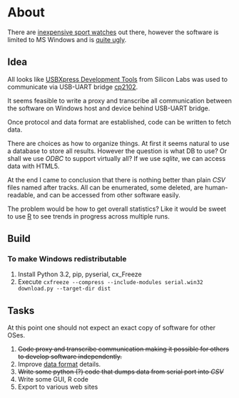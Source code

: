 # About #

There are [inexpensive sport watches](https://www.google.com/search?tbm=shop&q=schwinn+810+gps) out there, however the software is limited to MS Windows and is [quite ugly](http://www.amazon.com/Schwinn-Tracking-Heart-Rate-Monitor/product-reviews/B006JPBALS/).

## Idea ##

All looks like [USBXpress Development Tools](http://www.silabs.com/products/mcu/Pages/USBXpress.aspx)
from Silicon Labs was used to communicate via USB-UART bridge [cp2102](http://www.silabs.com/pages/DownloadDoc.aspx?FILEURL=Support%20Documents/TechnicalDocs/CP2102.pdf).

It seems feasible to write a proxy and transcribe all communication between the software on Windows host and device behind USB-UART bridge.

Once protocol and data format are established, code can be written to fetch data.

There are choices as how to organize things. At first it seems natural to use a database to store all results.
However the question is what DB to use? Or shall we use *ODBC* to support virtually all?
If we use *sqlite*, we can access data with HTML5.

At the end I came to conclusion that there is nothing better than plain *CSV* files named after tracks.
All can be enumerated, some deleted, are human-readable, and can be accessed from other software easily.

The problem would be how to get overall statistics?
Like it would be sweet to use [R](http://www.r-project.org/) to see trends in progress across multiple runs.

## Build

### To make Windows redistributable

1. Install Python 3.2, pip, pyserial, cx_Freeze
2. Execute `cxfreeze --compress --include-modules serial.win32 download.py --target-dir dist`

## Tasks

At this point one should not expect an exact copy of software for other OSes.

1. <del> Code proxy and transcribe communication making it possible for others to develop software independently.</del>
2. Improve [data format](https://github.com/mlt/schwinn810/wiki/Data-Format) details.
3. <del>Write some python (?) code that dumps data from serial port into *CSV*</del>
4. Write some GUI, R code
5. Export to various web sites
